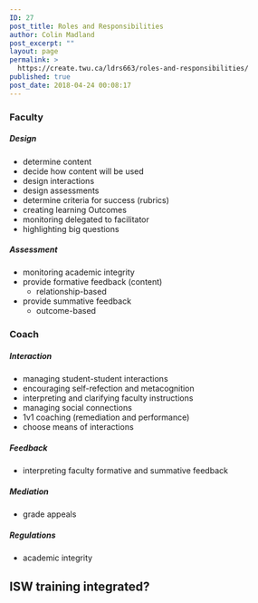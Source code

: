 ```yaml
---
ID: 27
post_title: Roles and Responsibilities
author: Colin Madland
post_excerpt: ""
layout: page
permalink: >
  https://create.twu.ca/ldrs663/roles-and-responsibilities/
published: true
post_date: 2018-04-24 00:08:17
---
```

### Faculty
##### Design
- determine content
- decide how content will be used
- design interactions
- design assessments
- determine criteria for success (rubrics)
- creating learning Outcomes
- monitoring delegated to facilitator
- highlighting big questions 

##### Assessment
- monitoring academic integrity
- provide formative feedback (content)
  - relationship-based
- provide summative feedback
  - outcome-based

### Coach
##### Interaction
- managing student-student interactions
- encouraging self-refection and metacognition
- interpreting and clarifying faculty instructions
- managing social connections
- 1v1 coaching (remediation and performance)
- choose means of interactions

##### Feedback
- interpreting faculty formative and summative feedback

##### Mediation
- grade appeals

##### Regulations
- academic integrity

## ISW training integrated?